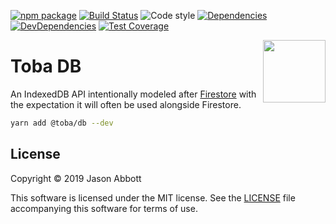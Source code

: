 [![npm package](https://img.shields.io/npm/v/@toba/db.svg)](https://www.npmjs.org/package/@toba/db)
[![Build Status](https://travis-ci.org/toba/db.svg?branch=master)](https://travis-ci.org/toba/db)
![Code style](https://img.shields.io/badge/code_style-prettier-ff69b4.svg)
[![Dependencies](https://img.shields.io/david/toba/db.svg)](https://david-dm.org/toba/db)
[![DevDependencies](https://img.shields.io/david/dev/toba/db.svg)](https://david-dm.org/toba/db#info=devDependencies&view=list)
[![Test Coverage](https://codecov.io/gh/toba/db/branch/master/graph/badge.svg)](https://codecov.io/gh/toba/db)

<img src='https://toba.github.io/about/images/logo-colored.svg' width="100" align="right"/>

# Toba DB

An IndexedDB API intentionally modeled after [Firestore](https://firebase.google.com/docs/firestore/)
with the expectation it will often be used alongside Firestore.

```sh
yarn add @toba/db --dev
```

## License

Copyright &copy; 2019 Jason Abbott

This software is licensed under the MIT license. See the [LICENSE](./LICENSE) file
accompanying this software for terms of use.
